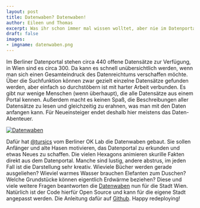 ```yaml
---
layout: post
title: Datenwaben? Datenwaben!
author: Eileen und Thomas
excerpt: Was ihr schon immer mal wissen wolltet, aber nie im Datenportal gefunden habt.
draft: false
images:
- imgname: datenwaben.png
---
```


Im Berliner Datenportal stehen circa 440 offene Datensätze zur Verfügung, in Wien sind es circa 300. Da kann es schnell unübersichtlich werden, wenn man sich einen Gesamteindruck des Datenreichtums verschaffen möchte. Über die Suchfunktion können zwar gezielt einzelne Datensätze gefunden werden, aber einfach so durchstöbern ist mit harter Arbeit verbunden. Es gibt nur wenige Menschen (wenn überhaupt), die alle Datensätze aus einem Portal kennen. Außerdem macht es keinen Spaß, die Beschreibungen aller Datensätze zu lesen und gleichzeitig zu erahnen, was man mit den Daten anfangen kann. Für Neueinsteiger endet deshalb hier meistens das Daten-Abenteuer.

[![Datenwaben](/blog/datenwaben.png)](http://daten-waben.tursics.de)

Dafür hat [@tursics][] vom Berliner OK Lab die Datenwaben gebaut. Sie sollen Anfänger und alte Hasen motivieren, das Datenportal zu erkunden und etwas Neues zu schaffen. Die vielen Hexagons animieren skurille Fakten direkt aus dem Datenportal. Manche sind lustig, andere abstrus, im jeden Fall ist die Darstellung sehr kreativ. Wieviele Bücher werden gerade ausgeliehen? Wieviel warmes Wasser brauchen Elefanten zum Duschen? Welche Grundstücke können eigentlich Erdwärme beziehen? Diese und viele weitere Fragen beantworten die [Datenwaben][] nun für die Stadt Wien. Natürlich ist der Code hierfür Open Source und kann für die eigene Stadt angepasst werden. Die Anleitung dafür auf [Github][]. Happy redeploying!

[Datenwaben]: http://daten-waben.tursics.de
[Github]: http://daten-waben.tursics.de
[@tursics]: https://twitter.com/tursics
